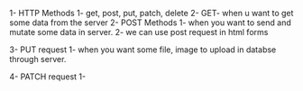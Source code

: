 1- HTTP Methods
    1- get, post, put, patch, delete
    2- GET- when u want to get some data from the server 
2- POST Methods
    1- when you want to send and mutate some data in server.
    2- we can use post request in html forms

3- PUT request
    1- when you want some file, image to upload in databse through server.

4- PATCH request
    1- 